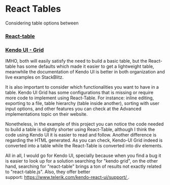 # React Tables
Considering table options between

### [React-table](https://react-table.js.org/#/story/readme)

### [Kendo UI - Grid](https://www.telerik.com/kendo-react-ui/components/grid/)

IMHO, both will easily satisfy the need to build a basic table, but the React-table has some defaults which made it easier to get a lightweight table, meanwhile the documentation of Kendo UI is better in both organization and live examples on StackBlitz.

It is also important to consider which functionalities you want to have in a table. Kendo UI Grid has some configurations that is missing or require more code to implement using React-Table. For instance: inline editing, exporting to a file, table hierarchy (table inside another), sorting with user input options, and other features you can check at the Advanced implementations topic on their website.

Nonetheless, in the example of this project you can notice the code needed to build a table is slightly shorter using React-Table, although I think the code using Kendo UI it is easier to read and follow.
Another difference is regarding the HTML generated. As you can check, Kendo-UI Grid indeed is converted into a table while the React-Table is converted into div elements.

All in all, I would go for Kendo UI, specially because when you find a bug it is easier to look up for a solution searching for "kendo grid", on the other hand, searching for "react-table" brings a ton of results not exactly related to "react-table.js". Also, they offer better support: https://www.telerik.com/kendo-react-ui/support/ .
